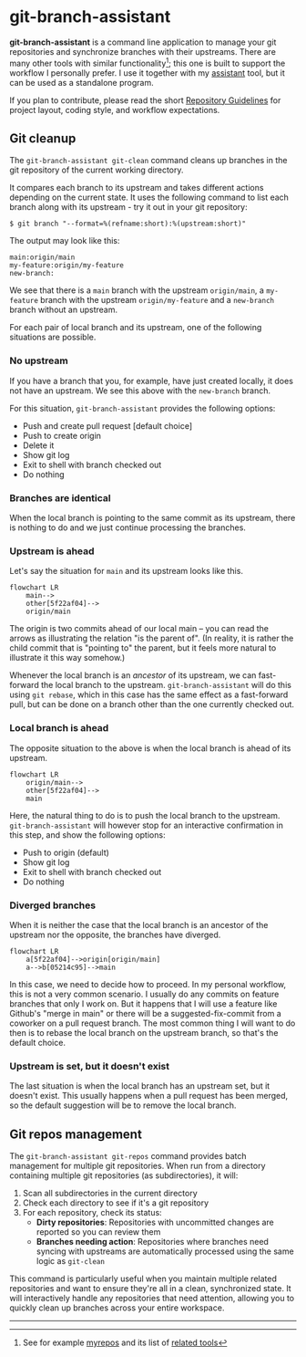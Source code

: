 # git-branch-assistant

**git-branch-assistant** is a command line application to manage your git repositories and synchronize branches with their upstreams. There are many other tools with similar functionality[^1]; this one is built to support the workflow I personally prefer. I use it together with my [assistant](https://github.com/skagedal/assistant) tool, but it can be used as a standalone program.

If you plan to contribute, please read the short [Repository Guidelines](AGENTS.md) for project layout, coding style, and workflow expectations.

## Git cleanup

The `git-branch-assistant git-clean` command cleans up branches in the git repository of the current working directory.

It compares each branch to its upstream and takes different actions depending on the current state. It uses the following
command to list each branch along with its upstream - try it out in your git repository:

```
$ git branch "--format=%(refname:short):%(upstream:short)"
```

The output may look like this:

```
main:origin/main
my-feature:origin/my-feature
new-branch:
```

We see that there is a `main` branch with the upstream `origin/main`, a `my-feature` branch with the upstream `origin/my-feature` and a `new-branch` branch without an upstream.

For each pair of local branch and its upstream, one of the following situations are possible. 

### No upstream

If you have a branch that you, for example, have just created locally, it does not have an upstream.  We see this above with the `new-branch` branch.

For this situation, `git-branch-assistant` provides the following options:

* Push and create pull request [default choice]
* Push to create origin
* Delete it
* Show git log
* Exit to shell with branch checked out
* Do nothing

### Branches are identical

When the local branch is pointing to the same commit as its upstream, there is nothing to do and we just continue processing the branches. 

### Upstream is ahead

Let's say the situation for `main` and its upstream looks like this.

```mermaid
flowchart LR
    main-->
    other[5f22af04]-->
    origin/main
```

The origin is two commits ahead of our local main – you can read the arrows as illustrating the relation "is the parent of". (In reality, it is rather the child commit that is "pointing to" the parent, but it feels more natural to illustrate it this way somehow.)

Whenever the local branch is an _ancestor_ of its upstream, we can fast-forward the local branch to the upstream. `git-branch-assistant` will do this using `git rebase`, which in this case has the same effect as a fast-forward pull, but can be done on a branch other than the one currently checked out.

### Local branch is ahead

The opposite situation to the above is when the local branch is ahead of its upstream. 

```mermaid
flowchart LR
    origin/main-->
    other[5f22af04]-->
    main
```

Here, the natural thing to do is to push the local branch to the upstream. `git-branch-assistant` will however stop for an interactive confirmation in this step, and show the following options:

* Push to origin (default)
* Show git log
* Exit to shell with branch checked out
* Do nothing

### Diverged branches

When it is neither the case that the local branch is an ancestor of the upstream nor the opposite, the branches have diverged. 

```mermaid
flowchart LR
    a[5f22af04]-->origin[origin/main]
    a-->b[05214c95]-->main
```

In this case, we need to decide how to proceed. In my personal workflow, this is not a very common scenario. 
I usually do any commits on feature branches that only I work on. But it happens that I will use a feature like
Github's "merge in main" or there will be a suggested-fix-commit from a coworker on a pull request branch. 
The most common thing I will want to do then is to rebase the local branch on the upstream branch, so that's the default choice.

### Upstream is set, but it doesn't exist

The last situation is when the local branch has an upstream set, but it doesn't exist.
This usually happens when a pull request has been merged, so the default suggestion will be to remove the local branch.

## Git repos management

The `git-branch-assistant git-repos` command provides batch management for multiple git repositories. When run from a directory containing multiple git repositories (as subdirectories), it will:

1. Scan all subdirectories in the current directory
2. Check each directory to see if it's a git repository
3. For each repository, check its status:
   - **Dirty repositories**: Repositories with uncommitted changes are reported so you can review them
   - **Branches needing action**: Repositories where branches need syncing with upstreams are automatically processed using the same logic as `git-clean`

This command is particularly useful when you maintain multiple related repositories and want to ensure they're all in a clean, synchronized state. It will interactively handle any repositories that need attention, allowing you to quickly clean up branches across your entire workspace.

---

[^1]: See for example [myrepos](https://myrepos.branchable.com/) and its list of [related tools](https://myrepos.branchable.com/related/)
